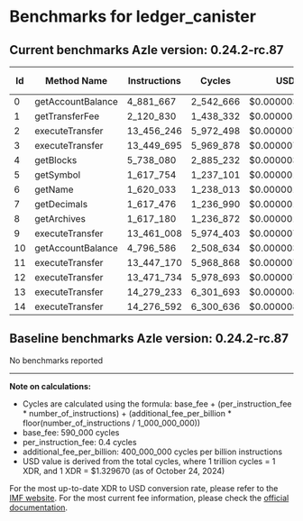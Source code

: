 # Benchmarks for ledger_canister

## Current benchmarks Azle version: 0.24.2-rc.87

| Id  | Method Name       | Instructions | Cycles    | USD           | USD/Million Calls |
| --- | ----------------- | ------------ | --------- | ------------- | ----------------- |
| 0   | getAccountBalance | 4_881_667    | 2_542_666 | $0.0000033809 | $3.38             |
| 1   | getTransferFee    | 2_120_830    | 1_438_332 | $0.0000019125 | $1.91             |
| 2   | executeTransfer   | 13_456_246   | 5_972_498 | $0.0000079415 | $7.94             |
| 3   | executeTransfer   | 13_449_695   | 5_969_878 | $0.0000079380 | $7.93             |
| 4   | getBlocks         | 5_738_080    | 2_885_232 | $0.0000038364 | $3.83             |
| 5   | getSymbol         | 1_617_754    | 1_237_101 | $0.0000016449 | $1.64             |
| 6   | getName           | 1_620_033    | 1_238_013 | $0.0000016461 | $1.64             |
| 7   | getDecimals       | 1_617_476    | 1_236_990 | $0.0000016448 | $1.64             |
| 8   | getArchives       | 1_617_180    | 1_236_872 | $0.0000016446 | $1.64             |
| 9   | executeTransfer   | 13_461_008   | 5_974_403 | $0.0000079440 | $7.94             |
| 10  | getAccountBalance | 4_796_586    | 2_508_634 | $0.0000033357 | $3.33             |
| 11  | executeTransfer   | 13_447_170   | 5_968_868 | $0.0000079366 | $7.93             |
| 12  | executeTransfer   | 13_471_734   | 5_978_693 | $0.0000079497 | $7.94             |
| 13  | executeTransfer   | 14_279_233   | 6_301_693 | $0.0000083792 | $8.37             |
| 14  | executeTransfer   | 14_276_592   | 6_300_636 | $0.0000083778 | $8.37             |

## Baseline benchmarks Azle version: 0.24.2-rc.87

No benchmarks reported

---

**Note on calculations:**

-   Cycles are calculated using the formula: base_fee + (per_instruction_fee \* number_of_instructions) + (additional_fee_per_billion \* floor(number_of_instructions / 1_000_000_000))
-   base_fee: 590_000 cycles
-   per_instruction_fee: 0.4 cycles
-   additional_fee_per_billion: 400_000_000 cycles per billion instructions
-   USD value is derived from the total cycles, where 1 trillion cycles = 1 XDR, and 1 XDR = $1.329670 (as of October 24, 2024)

For the most up-to-date XDR to USD conversion rate, please refer to the [IMF website](https://www.imf.org/external/np/fin/data/rms_sdrv.aspx).
For the most current fee information, please check the [official documentation](https://internetcomputer.org/docs/current/developer-docs/gas-cost#execution).
